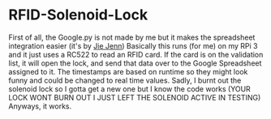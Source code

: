 # RFID-Solenoid-Lock

First of all, the Google.py is not made by me but it makes the spreadsheet integration easier (it's by [Jie Jenn](https://www.youtube.com/@jiejenn))
Basically this runs (for me) on my RPi 3 and it just uses a RC522 to read an RFID card. If the card is on the validation list, it will open the lock, and send that data over to the Google Spreadsheet assigned to it.
The timestamps are based on runtime so they might look funny and could be changed to real time values. 
Sadly, I burnt out the solenoid lock so I gotta get a new one but I know the code works (YOUR LOCK WONT BURN OUT I JUST LEFT THE SOLENOID ACTIVE IN TESTING)
Anyways, it works.
